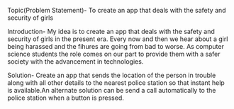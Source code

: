 Topic(Problem Statement)- To create an app that deals with the safety and security of girls

Introduction- My idea is to create an app that deals with the safety and security of girls in the present era. Every now and then we hear about a girl being harassed and the fihures are going from bad to worse. As computer science students the role comes on our part to provide them with a safer society with the advancement in technologies.

Solution- Create an app that sends the location of the person in trouble along with all other details to the nearest police station so that instant help is available.An alternate solution can be send a call automatically to the police station when a button is pressed.
